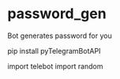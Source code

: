 # password_gen
Bot generates password for you

pip install pyTelegramBotAPI

import telebot
import random
